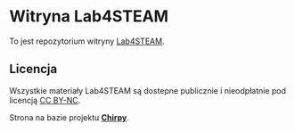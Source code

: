 # Witryna Lab4STEAM

To jest repozytorium witryny [Lab4STEAM](https://lab4steam.github.io/).

## Licencja
Wszystkie materiały Lab4STEAM są dostepne publicznie i nieodpłatnie pod licencją [CC BY-NC](https://creativecommons.org/licenses/by-nc/4.0/).

Strona na bazie projektu [**Chirpy**](https://github.com/cotes2020/jekyll-theme-chirpy/).
